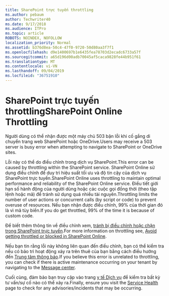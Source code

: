 ```yaml
---
title: SharePoint trực tuyến throttling
ms.author: pebaum
author: Techwriter40
ms.date: 9/17/2018
ms.audience: ITPro
ms.topic: article
ROBOTS: NOINDEX, NOFOLLOW
localization_priority: Normal
ms.assetid: b376d8ea-50c4-47f0-9720-50d80aa3f7f1
ms.openlocfilehash: d9e1400697b1e6435fea78703d2ecadc6733a57f
ms.sourcegitcommit: a65d196d00adb70045af5caca9828fe44b951f61
ms.translationtype: MT
ms.contentlocale: vi-VN
ms.lasthandoff: 09/04/2019
ms.locfileid: "36751910"
---
```

# <a name="sharepoint-online-throttling"></a><span data-ttu-id="0b3b4-102">SharePoint trực tuyến throttling</span><span class="sxs-lookup"><span data-stu-id="0b3b4-102">SharePoint Online Throttling</span></span>

<span data-ttu-id="0b3b4-103">Người dùng có thể nhận được một máy chủ 503 bận lỗi khi cố gắng di chuyển trang web SharePoint hoặc OneDrive.</span><span class="sxs-lookup"><span data-stu-id="0b3b4-103">Users may receive a 503 server is busy error when attempting to navigate to SharePoint or OneDrive sites.</span></span> 

<span data-ttu-id="0b3b4-104">Lỗi này có thể do điều chỉnh trong dịch vụ SharePoint.</span><span class="sxs-lookup"><span data-stu-id="0b3b4-104">This error can be caused by throttling within the SharePoint service.</span></span> <span data-ttu-id="0b3b4-105">SharePoint Online sử dụng điều chỉnh để duy trì hiệu suất tối ưu và độ tin cậy của dịch vụ SharePoint trực tuyến.</span><span class="sxs-lookup"><span data-stu-id="0b3b4-105">SharePoint Online uses throttling to maintain optimal performance and reliability of the SharePoint Online service.</span></span> <span data-ttu-id="0b3b4-106">Điều tiết giới hạn số hành động của người dùng hoặc các cuộc gọi đồng thời (theo tập lệnh hoặc mã) để tránh sử dụng quá nhiều tài nguyên.</span><span class="sxs-lookup"><span data-stu-id="0b3b4-106">Throttling limits the number of user actions or concurrent calls (by script or code) to prevent overuse of resources.</span></span> <span data-ttu-id="0b3b4-107">Nếu bạn nhận được điều chỉnh, 99% của thời gian đó là vì mã tùy biến.</span><span class="sxs-lookup"><span data-stu-id="0b3b4-107">If you do get throttled, 99% of the time it is because of custom code.</span></span>

<span data-ttu-id="0b3b4-108">Để biết thêm thông tin về điều chỉnh xem, [tránh bị điều chỉnh hoặc chặn trong SharePoint trực tuyến](https://docs.microsoft.com/sharepoint/dev/general-development/how-to-avoid-getting-throttled-or-blocked-in-sharepoint-online).</span><span class="sxs-lookup"><span data-stu-id="0b3b4-108">For more information on throttling see, [Avoid getting throttled or blocked in SharePoint Online](https://docs.microsoft.com/sharepoint/dev/general-development/how-to-avoid-getting-throttled-or-blocked-in-sharepoint-online).</span></span>

<span data-ttu-id="0b3b4-109">Nếu bạn tin rằng lỗi này không liên quan đến điều chỉnh, bạn có thể kiểm tra nếu có bảo trì hoạt động xảy ra trên thuê của bạn bằng cách điều hướng đến [Trung tâm thông báo](https://portal.office.com/adminportal/home#/MessageCenter).</span><span class="sxs-lookup"><span data-stu-id="0b3b4-109">If you believe this error is unrelated to throttling, you can check if there is active maintenance occurring on your tenant by navigating to the [Message center](https://portal.office.com/adminportal/home#/MessageCenter).</span></span>

 <span data-ttu-id="0b3b4-110">Cuối cùng, đảm bảo bạn truy cập vào trang [y tế Dịch vụ](https://portal.office.com/adminportal/home#/servicehealth) để kiểm tra bất kỳ tư vấn/sự cố nào có thể xảy ra.</span><span class="sxs-lookup"><span data-stu-id="0b3b4-110">Finally, ensure you visit the [Service Health](https://portal.office.com/adminportal/home#/servicehealth) page to check for any advisories/incidents that may be occurring.</span></span>


